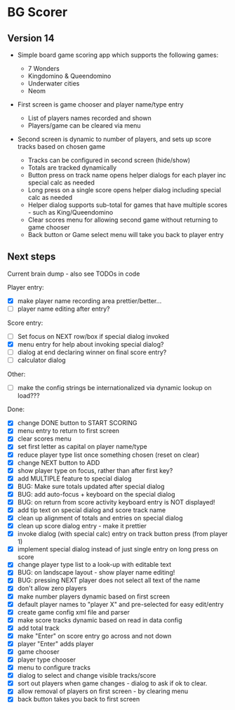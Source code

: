 # BG Scorer

## Version 14

* Simple board game scoring app which supports the following games:
  * 7 Wonders
  * Kingdomino & Queendomino
  * Underwater cities
  * Neom
 
* First screen is game chooser and player name/type entry
  * List of players names recorded and shown
  * Players/game can be cleared via menu
* Second screen is dynamic to number of players, and sets up score tracks based on chosen game
  * Tracks can be configured in second screen (hide/show)
  * Totals are tracked dynamically
  * Button press on track name opens helper dialogs for each player inc special calc as needed
  * Long press on a single score opens helper dialog including special calc as needed
  * Helper dialog supports sub-total for games that have multiple scores - such as King/Queendomino
  * Clear scores menu for allowing second game without returning to game chooser
  * Back button or Game select menu will take you back to player entry

## Next steps
Current brain dump - also see TODOs in code

Player entry:
- [x] make player name recording area prettier/better...
- [ ] player name editing after entry?

Score entry:
- [ ] Set focus on NEXT row/box if special dialog invoked
- [x] menu entry for help about invoking special dialog?
- [ ] dialog at end declaring winner on final score entry?
- [ ] calculator dialog

Other:
- [ ] make the config strings be internationalized via dynamic lookup on load???

Done:
- [x] change DONE button to START SCORING
- [x] menu entry to return to first screen
- [x] clear scores menu
- [x] set first letter as capital on player name/type
- [x] reduce player type list once something chosen (reset on clear)
- [x] change NEXT button to ADD
- [x] show player type on focus, rather than after first key?
- [x] add MULTIPLE feature to special dialog
- [x] BUG: Make sure totals updated after special dialog
- [x] BUG: add auto-focus + keyboard on the special dialog
- [x] BUG: on return from score activity keyboard entry is NOT displayed!
- [x] add tip text on special dialog and score track name
- [x] clean up alignment of totals and entries on special dialog
- [x] clean up score dialog entry - make it prettier
- [x] invoke dialog (with special calc) entry on track button press (from player 1)
- [x] implement special dialog instead of just single entry on long press on score
- [x] change player type list to a look-up with editable text
- [x] BUG: on landscape layout - show player name editing!
- [x] BUG: pressing NEXT player does not select all text of the name
- [x] don't allow zero players
- [x] make number players dynamic based on first screen
- [x] default player names to "player X" and pre-selected for easy edit/entry
- [x] create game config xml file and parser
- [x] make score tracks dynamic based on read in data config
- [x] add total track
- [x] make "Enter" on score entry go across and not down
- [x] player "Enter" adds player
- [x] game chooser
- [x] player type chooser
- [x] menu to configure tracks
- [x] dialog to select and change visible tracks/score
- [x] sort out players when game changes - dialog to ask if ok to clear.
- [x] allow removal of players on first screen - by clearing menu
- [x] back button takes you back to first screen